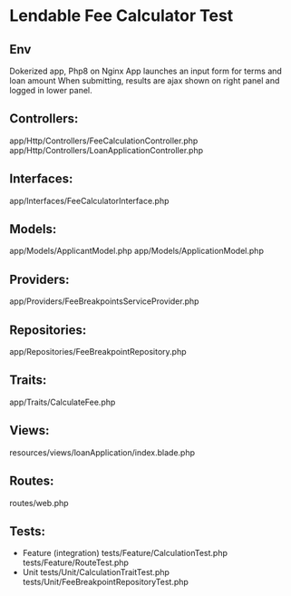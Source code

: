 
# Lendable Fee Calculator Test

## Env
Dokerized app, Php8 on Nginx
App launches an input form for terms and loan amount
When submitting, results are ajax shown on right panel and logged in lower panel.

## Controllers:
app/Http/Controllers/FeeCalculationController.php
app/Http/Controllers/LoanApplicationController.php

## Interfaces:
app/Interfaces/FeeCalculatorInterface.php

## Models:
app/Models/ApplicantModel.php
app/Models/ApplicationModel.php

## Providers:
app/Providers/FeeBreakpointsServiceProvider.php

## Repositories:
app/Repositories/FeeBreakpointRepository.php

## Traits:
app/Traits/CalculateFee.php

## Views:
resources/views/loanApplication/index.blade.php

## Routes: 
routes/web.php

## Tests:
- Feature (integration)
	tests/Feature/CalculationTest.php
	tests/Feature/RouteTest.php
- Unit
	tests/Unit/CalculationTraitTest.php
	tests/Unit/FeeBreakpointRepositoryTest.php
